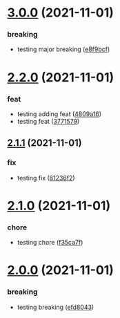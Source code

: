 # [3.0.0](https://github.com/eoludotun-harrys/foo/compare/v2.2.0...v3.0.0) (2021-11-01)


### breaking

* testing major breaking ([e8f9bcf](https://github.com/eoludotun-harrys/foo/commit/e8f9bcfc7d81603cfbf73bcd67d78d182b4926a4))

# [2.2.0](https://github.com/eoludotun-harrys/foo/compare/v2.1.1...v2.2.0) (2021-11-01)


### feat

* testing adding feat ([4809a16](https://github.com/eoludotun-harrys/foo/commit/4809a16f18b5e8126664f5f1a06d6d19d7e4dae1))
* testing feat ([3771579](https://github.com/eoludotun-harrys/foo/commit/3771579754b3aa2cdf87a7c99eb24af819224368))

## [2.1.1](https://github.com/eoludotun-harrys/foo/compare/v2.1.0...v2.1.1) (2021-11-01)


### fix

* testing fix ([81236f2](https://github.com/eoludotun-harrys/foo/commit/81236f23e2cc835beceb4b750e3bcfb0fd2d47a4))

# [2.1.0](https://github.com/eoludotun-harrys/foo/compare/v2.0.0...v2.1.0) (2021-11-01)


### chore

* testing chore ([f35ca7f](https://github.com/eoludotun-harrys/foo/commit/f35ca7f52dafa0e70635f6965d45cd8c298be505))

# [2.0.0](https://github.com/eoludotun-harrys/foo/compare/v1.0.0...v2.0.0) (2021-11-01)


### breaking

* testing breaking ([efd8043](https://github.com/eoludotun-harrys/foo/commit/efd804309bae826b8597a05311853d4fa597507f))
